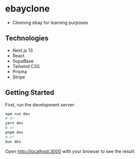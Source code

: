 # ebayclone
- Clonning ebay for learning purposes

## Technologies
- Next.js 13
- React
- SupaBase
- Tailwind CSS
- Prisma
- Stripe

## Getting Started

First, run the development server:

```bash
npm run dev
# or
yarn dev
# or
pnpm dev
# or
bun dev
```

Open [http://localhost:3000](http://localhost:3000) with your browser to see the result.